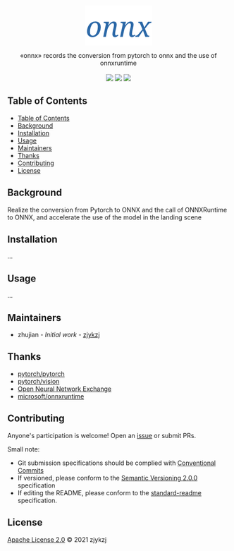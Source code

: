 <!-- <div align="right">
  Language:
    🇺🇸
  <a title="Chinese" href="./README.zh-CN.md">🇨🇳</a>
</div> -->

 <div align="center"><a title="" href="git@github.com:zjykzj/onnx.git"><img align="center" src="./imgs/onnx.png"></a></div>

<p align="center">
  «onnx» records the conversion from pytorch to onnx and the use of onnxruntime
<br>
<br>
  <a href="https://github.com/RichardLitt/standard-readme"><img src="https://img.shields.io/badge/standard--readme-OK-green.svg?style=flat-square"></a>
  <a href="https://conventionalcommits.org"><img src="https://img.shields.io/badge/Conventional%20Commits-1.0.0-yellow.svg"></a>
  <a href="http://commitizen.github.io/cz-cli/"><img src="https://img.shields.io/badge/commitizen-friendly-brightgreen.svg"></a>
</p>

## Table of Contents

- [Table of Contents](#table-of-contents)
- [Background](#background)
- [Installation](#installation)
- [Usage](#usage)
- [Maintainers](#maintainers)
- [Thanks](#thanks)
- [Contributing](#contributing)
- [License](#license)

## Background

Realize the conversion from Pytorch to ONNX and the call of ONNXRuntime to ONNX, and accelerate the use of the model in the landing scene

## Installation

...

## Usage

...

## Maintainers

* zhujian - *Initial work* - [zjykzj](https://github.com/zjykzj)

## Thanks

* [ pytorch/pytorch](https://github.com/pytorch/pytorch)
* [ pytorch/vision](https://github.com/pytorch/vision)
* [Open Neural Network Exchange](https://onnx.ai/)
* [ microsoft/onnxruntime](https://github.com/microsoft/onnxruntime)

## Contributing

Anyone's participation is welcome! Open an [issue](https://github.com/zjykzj/onnx/issues) or submit PRs.

Small note:

* Git submission specifications should be complied
  with [Conventional Commits](https://www.conventionalcommits.org/en/v1.0.0-beta.4/)
* If versioned, please conform to the [Semantic Versioning 2.0.0](https://semver.org) specification
* If editing the README, please conform to the [standard-readme](https://github.com/RichardLitt/standard-readme)
  specification.

## License

[Apache License 2.0](LICENSE) © 2021 zjykzj